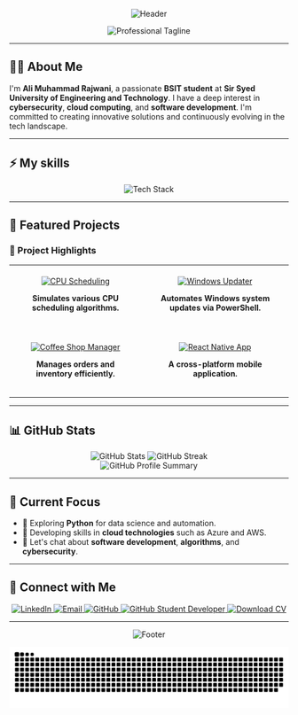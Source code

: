 <!-- Header Banner -->
<p align="center">
  <img src="https://capsule-render.vercel.app/api?type=waving&color=0:004aad,100:00bfff&height=120&section=header&text=Alimuhammad%20Rajwani&fontSize=40&fontColor=FFFFFF&animation=fadeIn&fontAlignY=40" alt="Header" />
</p>

<!-- Professional Tagline with Typing Animation -->
<p align="center">
  <img src="https://readme-typing-svg.demolab.com?font=Fira+Code&size=22&pause=1000&center=true&vCenter=true&width=500&lines=Technology+Innovator+%7C+BSIT+Student;Cybersecurity+Explorer+%7C+Web+Development+Enthusiast;Lifelong+Learner+%7C+Problem+Solver" alt="Professional Tagline" />
</p>

---

## 🧑‍💻 About Me

I'm **Ali Muhammad Rajwani**, a passionate **BSIT student** at **Sir Syed University of Engineering and Technology**. I have a deep interest in **cybersecurity**, **cloud computing**, and **software development**. I'm committed to creating innovative solutions and continuously evolving in the tech landscape.


---
## ⚡️ My skills 

<p align="center">
  <img src="https://skillicons.dev/icons?i=cpp,python,cs,html,css,js,react,linux,git,bash,azure,ps&perline=6" alt="Tech Stack" />
</p>

---

## 🌈 Featured Projects

### 🚀 Project Highlights
<table align="center" width="90%">
  <tr>
    <td align="center" style="padding: 20px; border: none;">
      <a href="https://github.com/AliMuhammad-Rajwani/Cpu-Schduling-Algorithm-Calculator.git">
        <img src="https://img.shields.io/badge/CPU%20Scheduling-00aaff?style=flat&logo=csharp&logoColor=white" alt="CPU Scheduling" />
      </a>
      <p style="font-weight:bold;">Simulates various CPU scheduling algorithms.</p>
    </td>
    <td align="center" style="padding: 20px; border: none;">
      <a href="https://github.com/AliMuhammad-Rajwani/Window-System-Update.git">
        <img src="https://img.shields.io/badge/Windows%20Updater-0078D4?style=flat&logo=windows&logoColor=white" alt="Windows Updater" />
      </a>
      <p style="font-weight:bold;">Automates Windows system updates via PowerShell.</p>
    </td>
  </tr>
  <tr>
    <td align="center" style="padding: 20px; border: none;">
      <a href="https://github.com/AliMuhammad-Rajwani/Coffee_Shop.git">
        <img src="https://img.shields.io/badge/Coffee%20Shop%20Manager-6d2c91?style=flat&logo=coffee&logoColor=white" alt="Coffee Shop Manager" />
      </a>
      <p style="font-weight:bold;">Manages orders and inventory efficiently.</p>
    </td>
    <td align="center" style="padding: 20px; border: none;">
      <a href="https://github.com/AliMuhammad-Rajwani/React-Native-App.git">
        <img src="https://img.shields.io/badge/React%20Native%20App-61DAFB?style=flat&logo=react&logoColor=white" alt="React Native App" />
      </a>
      <p style="font-weight:bold;">A cross-platform mobile application.</p>
    </td>
  </tr>
</table>

---

## 📊 GitHub Stats

<div align="center">
  <img src="https://github-readme-stats.vercel.app/api?username=ALIMUHAMMAD-RAJWANI&show_icons=true&theme=monokai&count_private=true&include_all_commits=true" alt="GitHub Stats" width="350"/>
  <img src="https://github-readme-streak-stats.herokuapp.com/?user=ALIMUHAMMAD-RAJWANI&theme=monokai&hide_border=false" alt="GitHub Streak" width="350"/>
</div>

<div align="center">
  <img src="https://github-profile-summary-cards.vercel.app/api/cards/profile-details?username=Alimuhammad-Rajwani&theme=monokai" alt="GitHub Profile Summary" width="350"/>
</div>

---

## 🚀 Current Focus

- 🔭 Exploring **Python** for data science and automation.
- 🌱 Developing skills in **cloud technologies** such as Azure and AWS.
- 💬 Let's chat about **software development**, **algorithms**, and **cybersecurity**.

---

## 🤝 Connect with Me

<p align="center">
  <a href="https://www.linkedin.com/in/alimuhammadrajwani/">
    <img src="https://img.shields.io/badge/LinkedIn-0077B5?style=for-the-badge&logo=linkedin&logoColor=white" alt="LinkedIn" />
  </a>
  <a href="mailto:alirajwani59@gmail.com">
    <img src="https://img.shields.io/badge/Email-D14836?style=for-the-badge&logo=gmail&logoColor=white" alt="Email" />
  </a>
  <a href="https://github.com/AlimuhammadRajwani">
    <img src="https://img.shields.io/badge/GitHub-181717?style=for-the-badge&logo=github&logoColor=white" alt="GitHub" />
  </a>
  <a href="https://education.github.com/experts">
    <img src="https://img.shields.io/badge/GitHub%20Student%20Developer-1F8BFF?style=for-the-badge&logo=github&logoColor=white" alt="GitHub Student Developer" />
  </a>
  <a href="https://github.com/AliMuhammad-Rajwani/Cv" download>
    <img src="https://img.shields.io/badge/CV-Download%20Now-1E90FF?style=for-the-badge&logo=github&logoColor=white" alt="Download CV" />
  </a>
</p>

---

<!-- Footer -->
<p align="center">
  <img src="https://capsule-render.vercel.app/api?type=waving&color=0:004aad,100:00bfff&height=120&section=footer" alt="Footer" />
</p>
















<!-- GitHub Snake Animation -->
<div align="center">
  <img src="https://raw.githubusercontent.com/platane/snk/output/github-contribution-grid-snake.svg" alt="GitHub Contribution Snake Animation" />
</div>

















